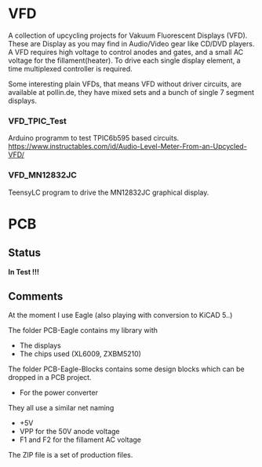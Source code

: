 # VFD

A collection of upcycling projects for Vakuum Fluorescent Displays (VFD). These are Display as you may find in Audio/Video gear like CD/DVD players. A VFD requires high voltage to control anodes and gates, and a small AC voltage for the fillament(heater). To drive each single display element, a time multiplexed controller is required.

Some interesting plain VFDs, that means VFD without driver circuits, are available at pollin.de, they have mixed sets and a bunch of single 7 segment displays.

### VFD_TPIC_Test
Arduino programm to test TPIC6b595 based circuits.
https://www.instructables.com/id/Audio-Level-Meter-From-an-Upcycled-VFD/

### VFD_MN12832JC
TeensyLC program to drive the MN12832JC graphical display.

# PCB

## Status
**In Test !!!**

## Comments

At the moment I use Eagle (also playing with conversion to KiCAD 5..)

The folder PCB-Eagle contains my library with
- The displays
- The chips used (XL6009, ZXBM5210)

The folder PCB-Eagle-Blocks contains some design blocks which can be dropped in a PCB project.
- For the power converter

They all use a similar net naming
- +5V
- VPP for the 50V anode voltage
- F1 and F2 for the fillament AC voltage

The ZIP file is a set of production files.
